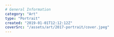 ```yaml
---
# General Information
category: "Art"
type: "Portrait"
created: "2019-01-01T12:12:12Z"
coverSrc: "/assets/art/2017-portrait/cover.jpeg"
---
```

